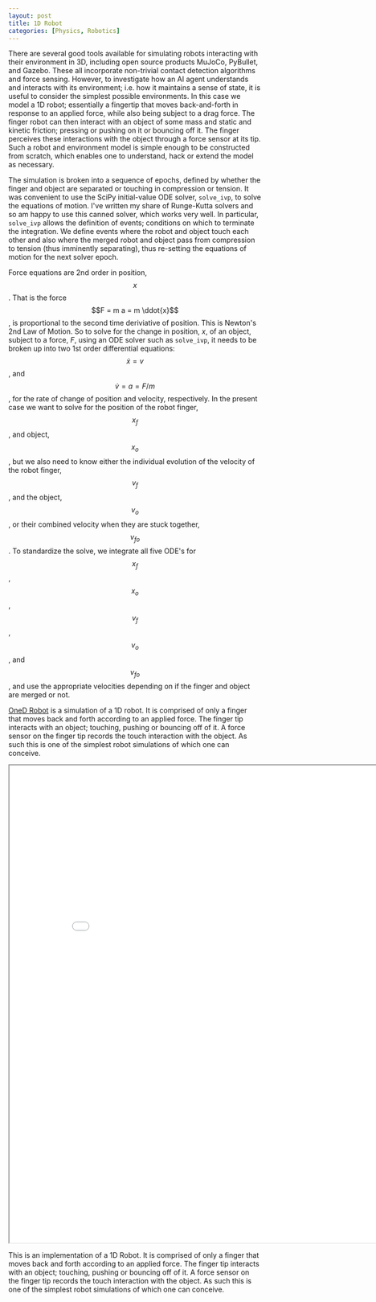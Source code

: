 ```yaml
---
layout: post
title: 1D Robot
categories: [Physics, Robotics]
---
```



There are several good tools available for simulating robots interacting with their environment in 3D, including open source products MuJoCo, PyBullet, and Gazebo.  These all incorporate non-trivial contact detection algorithms and force sensing.  However, to investigate how an AI agent understands and interacts with its environment; i.e. how it maintains a sense of state, it is useful to consider the simplest possible environments.  In this case we model a 1D robot; essentially a fingertip that moves back-and-forth in response to an applied force, while also being subject to a drag force.  The finger robot can then interact with an object of some mass and static and kinetic friction; pressing or pushing on it or bouncing off it.  The finger perceives these interactions with the object through a force sensor at its tip.  Such a robot and environment model is simple enough to be constructed from scratch, which enables one to understand, hack or extend the model as necessary.  

The simulation is broken into a sequence of epochs, defined by whether the finger and object are separated or touching in compression or tension.  It was convenient to use the SciPy initial-value ODE solver, `solve_ivp`, to solve the equations of motion.  I've written my share of Runge-Kutta solvers and so am happy to use this canned solver, which works very well.  In particular, `solve_ivp` allows the definition of events; conditions on which to terminate the integration.  We define events where the robot and object touch each other and also where the merged robot and object pass from compression to tension (thus imminently separating), thus re-setting the equations of motion for the next solver epoch.

Force equations are 2nd order in position, $$x$$.  That is the force $$F = m a = m \ddot{x}$$, is proportional to the second time deriviative of position.  This is Newton's 2nd Law of Motion.  So to solve for the change in position, $x$, of an object, subject to a force, $F$, using an ODE solver such as `solve_ivp`, it needs to be broken up into two 1st order differential equations: $$\dot{x} = v$$, and $$\dot{v} = a = F/m$$, for the rate of change of position and velocity, respectively.  In the present case we want to solve for the position of the robot finger, $$x_f$$, and object, $$x_o$$, but we also need to know either the individual evolution of the velocity of the robot finger, $$v_f$$, and the object, $$v_o$$, or their combined velocity when they are stuck together, $$v_{fo}$$.  To standardize the solve, we integrate all five ODE's for $$x_f$$, $$x_o$$, $$v_f$$, $$v_o$$, and $$v_{fo}$$, and use the appropriate velocities depending on if the finger and object are merged or not.

[OneD Robot](https://github.com/jdsalmonson/py_1d_robot_arm) is a simulation of a 1D robot.  It is comprised of only a finger that moves back and forth according to an applied force.  The finger tip interacts with an object; touching, pushing or bouncing off of it.  A force sensor on the finger tip records the touch interaction with the object.  As such this is one of the simplest robot simulations of which one can conceive.

<div id="iframeDiv">
      <iframe width="850" height="950"
              src="../images/oneD_robot/oneD_robot.html"></iframe>
</div>


This is an implementation of a 1D Robot.  It is comprised of only a finger that moves back and forth according to an applied force.  The finger tip interacts with an object; touching, pushing or bouncing off of it.  A force sensor on the finger tip records the touch interaction with the object.  As such this is one of the simplest robot simulations of which one can conceive.

